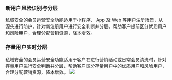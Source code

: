 ### 新用户风险识别与分层
私域安全的会员运营安全功能适用于小程序、 App 及 Web 等用户注册场景，从源头进行防护，针对新注册用户进行安全判断并分层，帮助客户提前区分优质用户和风险用户，合理分配营销资源，降本增效。

### 存量用户实时分层
私域安全的会员运营安全功能适用于客户在进行营销活动或日常会员清洗时，针对存量用户进行安全判断并分层，帮助客户区分存量用户中的优质用户和风险用户，合理分配营销资源，降本增效。
![](https://main.qcloudimg.com/raw/d82aece5845ebe6c0593c86e9a1542f2.png)
